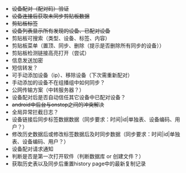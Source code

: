 + ~~设备配对（配对码）验证~~
+ ~~设备连接后获取未同步剪贴板数据~~
+ ~~剪贴板标签~~
+ ~~设备列表显示所有发现的设备、已配对设备~~
+ 剪贴板可搜索（类型、设备、标签、内容）
+ 剪贴板菜单（置顶、同步、删除（提示是否删除所有同步的设备））
+ 剪贴板检测链接高亮打开（尝试）
+ 信息发送加密
+ 短信转发？
+ 可手动添加设备（ip）、移除设备（下次需重新配对）
+ 手动添加的设备不在组播组中如何同步？
+ 公网传输方案（中转服务器？）
+ 设备配对后是否自动信任其它设备中已配对设备？
+ ~~android中后台与onstop之间的冲突解决~~
+ 全局异常拦截日志？
+ 设备链接后同步标签数据数据（同步要求：时间|id|单独表、设备编码、用户？） 
+ 修改历史数据后或修改标签数据后及时同步数据（同步要求：时间|id|单独表、设备编码、用户？）
+ 设备配对请求通知
+ 判断是否是第一次打开软件（判断数据库 or 创建文件？）
+ 获取历史表以及同步后重置history page中的最新复制记录